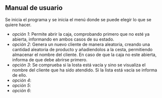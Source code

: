 **Manual de usuario**
--
Se inicia el programa y se inicia el menú donde se puede elegir lo
que se quiere hacer.

* _opción 1_: Permite abrir la caja, comprobando primero que no esté ya abierta, informando en ambos casos de su estado. 
* _opción 2_: Genera un nuevo cliente de manera aleatoria, creando una cantidad aleatoria 
de producto y añadiendolos a la cesta, permitiendo almacenar el nombre del cliente. En caso de que la caja no este abierta, 
informa de que debe abrirse primero.
* _opción 3_: Se comprueba si la losta está vacía y sino se visualiza el nombre del cliente que ha sido 
atendido. Si la lista está vacía se informa de ello. 
* _opción 4_: 
* _opción 5_: 
* _opción 6_: 